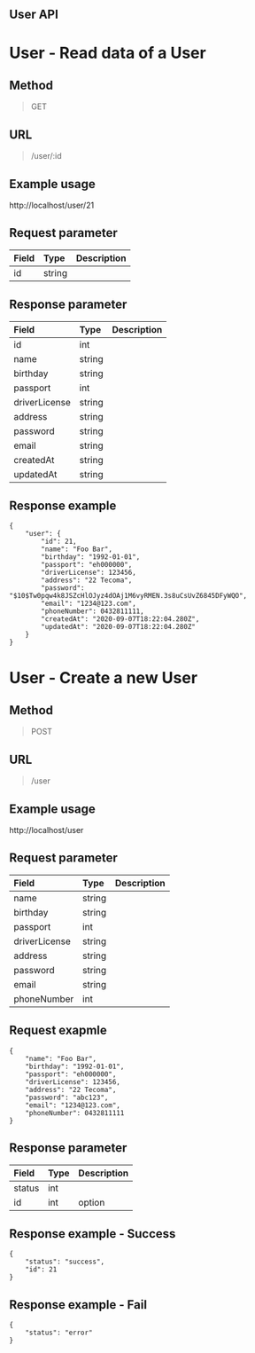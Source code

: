User API
-----------

# User - Read data of a User

## Method
> GET

## URL
> /user/:id

## Example usage
http://localhost/user/21

## Request parameter
|Field|Type|Description|
|:--- |:---|---|
|id |string|

## Response parameter
|Field|Type|Description|
|:----- |:------|:----------------------------- |
|id | int |
|name | string | 
|birthday | string |
|passport|int|
|driverLicense|string
|address|string
|password|string
|email|string
|createdAt|string
|updatedAt|string

## Response example
```
{
    "user": {
        "id": 21,
        "name": "Foo Bar",
        "birthday": "1992-01-01",
        "passport": "eh000000",
        "driverLicense": 123456,
        "address": "22 Tecoma",
        "password": "$10$Tw0pqw4k8JSZcHlOJyz4dOAj1M6vyRMEN.3s8uCsUvZ6845DFyWQO",
        "email": "1234@123.com",
        "phoneNumber": 0432811111,
        "createdAt": "2020-09-07T18:22:04.280Z",
        "updatedAt": "2020-09-07T18:22:04.280Z"
    }
}
```

# User - Create a new User

## Method
> POST

## URL
> /user

## Example usage
http://localhost/user

## Request parameter
|Field|Type|Description|
|:----- |:------|:----------------------------- |
|name | string | 
|birthday | string |
|passport|int|
|driverLicense|string
|address|string
|password|string
|email|string
|phoneNumber|int

## Request exapmle
```
{
    "name": "Foo Bar",
    "birthday": "1992-01-01",
    "passport": "eh000000",
    "driverLicense": 123456,
    "address": "22 Tecoma",
    "password": "abc123",
    "email": "1234@123.com",
    "phoneNumber": 0432811111
}
```

## Response parameter
|Field|Type|Description|
|:--- |:---|---|
|status |int|
|id |int|option

## Response example - Success
```
{
    "status": "success",
    "id": 21
}
```

## Response example - Fail
```
{
    "status": "error"
}
```

